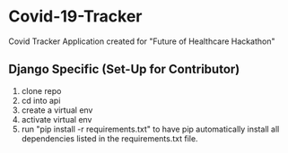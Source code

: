 # Covid-19-Tracker
Covid Tracker Application created for "Future of Healthcare Hackathon"


## Django Specific (Set-Up for Contributor)
1. clone repo
2. cd into api
3. create a virtual env
4. activate virtual env
5. run "pip install -r requirements.txt" to have pip automatically install all dependencies listed in the requirements.txt file.
